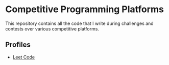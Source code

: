 # Competitive Programming Platforms

This repository contains all the code that I write during challenges and contests over various competitive platforms.

## Profiles
- [Leet Code](https://leetcode.com/arsharaj/)